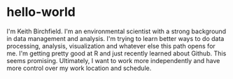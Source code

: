 # hello-world
I'm Keith Birchfield. I'm an environmental scientist with a strong background in data management and analysis. I'm trying to learn better ways to do data processing, analysis, visualization and whatever else this path opens for me. I'm getting pretty good at R and just recently learned about Github. This seems promising. Ultimately, I want to work more independently and have more control over my work location and schedule.
